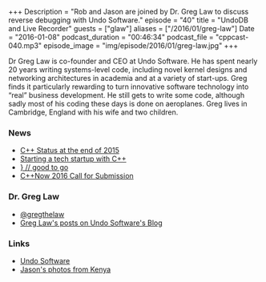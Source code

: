 +++
Description = "Rob and Jason are joined by Dr. Greg Law to discuss reverse debugging with Undo Software."
episode = "40"
title = "UndoDB and Live Recorder"
guests = ["glaw"]
aliases = ["/2016/01/greg-law"]
Date = "2016-01-08"
podcast_duration = "00:46:34"
podcast_file = "cppcast-040.mp3"
episode_image = "img/episode/2016/01/greg-law.jpg"
+++

Dr Greg Law is co-founder and CEO at Undo Software. He has spent nearly 20 years writing systems-level code, including novel kernel designs and networking architectures in academia and at a variety of start-ups. Greg finds it particularly rewarding to turn innovative software technology into “real” business development.  He still gets to write some code, although sadly most of his coding these days is done on aeroplanes. Greg lives in Cambridge, England with his wife and two children.

### News ###

 - [C++ Status at the end of 2015](http://www.bfilipek.com/2015/12/c-status-at-end-of-2015.html)
 - [Starting a tech startup with C++](https://medium.com/@jamesperry/starting-a-tech-startup-with-c-6b5d5856e6de#.d57agn3qq)
 - [} // good to go](http://scottmeyers.blogspot.com/2015/12/good-to-go.html)
 - [C++Now 2016 Call for Submission](http://cppnow.org/2016-conference/announcements/2015/11/17/call-for-submission.html)
 
### Dr. Greg Law ###

 - [@gregthelaw](https://twitter.com/gregthelaw)
 - [Greg Law's posts on Undo Software's Blog](http://undo-software.com/author/greg-law/)

### Links ###

 - [Undo Software](http://undo-software.com/)
 - [Jason's photos from Kenya](https://www.flickr.com/photos/137871969@N05/sets/72157660763507184/)
